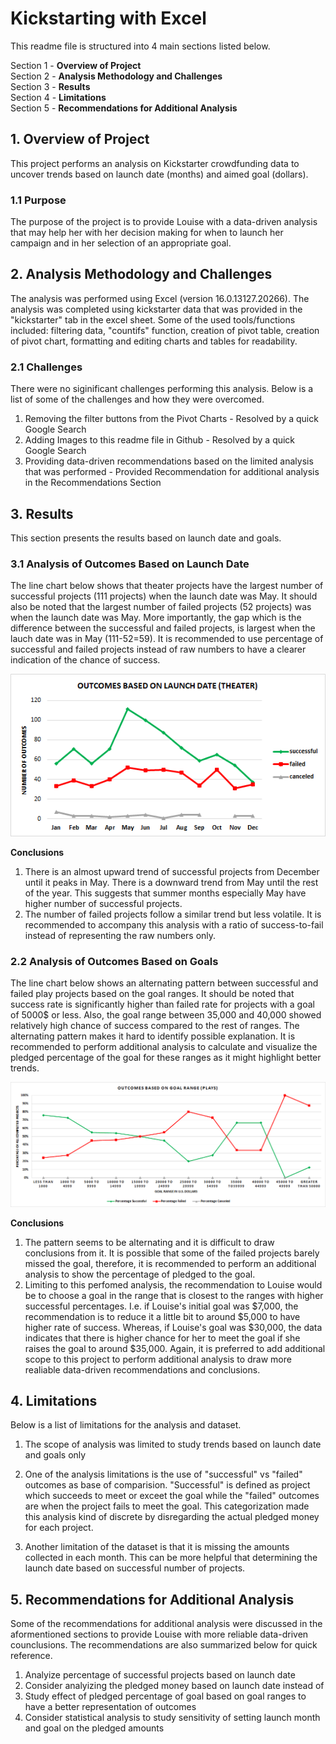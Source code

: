 # Kickstarting with Excel
This readme file is structured into 4 main sections listed below.  

Section 1 - **Overview of Project**  
Section 2 - **Analysis Methodology and Challenges**  
Section 3 - **Results**  
Section 4 - **Limitations**  
Section 5 - **Recommendations for Additional Analysis** 
  
## 1. Overview of Project
This project performs an analysis on Kickstarter crowdfunding data to uncover trends based on launch date (months) and aimed goal (dollars).
### 1.1 Purpose
The purpose of the project is to provide Louise with a data-driven analysis that may help her with her decision making for when to launch her campaign and in her selection of an appropriate goal.


## 2. Analysis Methodology and Challenges
The analysis was performed using Excel (version 16.0.13127.20266). The analysis was completed using kickstarter data that was provided in the "kickstarter" tab in the excel sheet. Some of the used tools/functions included: filtering data, "countifs" function, creation of pivot table, creation of pivot chart, formatting and editing charts and tables for readability.

### 2.1 Challenges
There were no siginificant challenges performing this analysis. Below is a list of some of the challenges and how they were overcomed.

1) Removing the filter buttons from the Pivot Charts - Resolved by a quick Google Search
2) Adding Images to this readme file in Github - Resolved by a quick Google Search 
3) Providing data-driven recommendations based on the limited analysis that was performed - Provided Recommendation for additional analysis in the Recommendations Section


## 3. Results
This section presents the results based on launch date and goals.

### 3.1 Analysis of Outcomes Based on Launch Date
The line chart below shows that theater projects have the largest number of successful projects (111 projects) when the launch date was May. It should also be noted that the largest number of failed projects (52 projects) was when the launch date was May. More importantly, the gap which is the difference between the successful and failed projects, is largest when the lauch date was in May (111-52=59). It is recommended to use percentage of successful and failed projects instead of raw numbers to have a clearer indication of the chance of success.  

![Outcomes based on Launch Date](https://github.com/HoussamGhandour/Kickstarter-analysis/blob/master/Theater_Outcomes_vs_Launch.png)

**Conclusions**  
1. There is an almost upward trend of successful projects from December until it peaks in May. There is a downward trend from May until the rest of the year. This suggests that summer months especially May have higher number of successful projects.
2. The number of failed projects follow a similar trend but less volatile. It is recommended to accompany this analysis with a ratio of success-to-fail instead of representing the raw numbers only.

### 2.2 Analysis of Outcomes Based on Goals
The line chart below shows an alternating pattern between successful and failed play projects based on the goal ranges. It should be noted that success rate is significantly higher than failed rate for projects with a goal of 5000$ or less. Also, the goal range between 35,000 and 40,000 showed relatively high chance of success compared to the rest of ranges. The alternating pattern makes it hard to identify possible explanation. It is recommended to perform additional analysis to calculate and visualize the pledged percentage of the goal for these ranges as it might highlight better trends.

![Outcomes based on Goals](https://github.com/HoussamGhandour/Kickstarter-analysis/blob/master/Outcomes_vs_Goals.png)

**Conclusions**  
1. The pattern seems to be alternating and it is difficult to draw conclusions from it. It is possible that some of the failed projects barely missed the goal, therefore, it is recommended to perform an additional analysis to show the percentage of pledged to the goal. 
2. Limiting to this perfomed analysis, the recommendation to Louise would be to choose a goal in the range that is closest to the ranges with higher successful percentages. I.e. if Louise's initial goal was $7,000, the recommendation is to reduce it a little bit to around $5,000 to have higher rate of success. Whereas, if Louise's goal was $30,000, the data indicates that there is higher chance for her to meet the goal if she raises the goal to around $35,000. Again, it is preferred to add additional scope to this project to perform additional analysis to draw more realiable data-driven recommendations and conclusions.

## 4. Limitations
Below is a list of limitations for the analysis and dataset.

1. The scope of analysis was limited to study trends based on launch date and goals only

2. One of the analysis limitations is the use of "successful" vs "failed" outcomes as base of comparision. "Successful" is defined as project which succeeds to meet or exceet the goal while the "failed" outcomes are when the project fails to meet the goal. This categorization made this analysis kind of discrete by disregarding the actual pledged money for each project.

3. Another limitation of the dataset is that it is missing the amounts collected in each month. This can be more helpful that determining the launch date based on successful number of projects.

## 5. Recommendations for Additional Analysis
Some of the recommendations for additional analysis were discussed in the aformentioned sections to provide Louise with more reliable data-driven counclusions. The recommendations are also summarized below for quick reference.

1. Analyize percentage of successful projects based on launch date
2. Consider analyizing the pledged money based on launch date instead of 
2. Study effect of pledged percentage of goal based on goal ranges to have a better representation of outcomes
3. Consider statistical analysis to study sensitivity of setting launch month and goal on the pledged amounts

